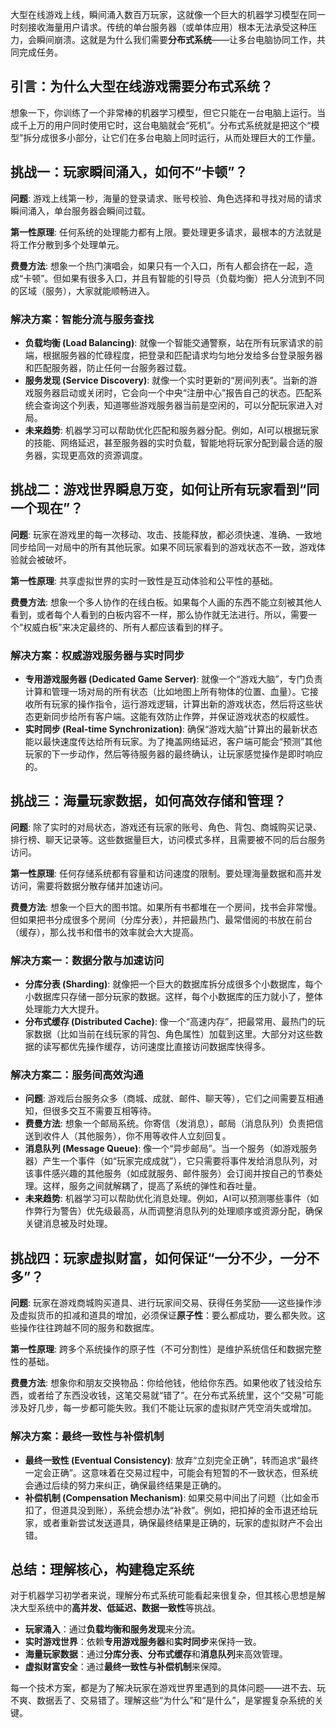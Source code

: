 
大型在线游戏上线，瞬间涌入数百万玩家，这就像一个巨大的机器学习模型在同一时刻接收海量用户请求。传统的单台服务器（或单体应用）根本无法承受这种压力，会瞬间崩溃。这就是为什么我们需要**分布式系统**——让多台电脑协同工作，共同完成任务。

## 引言：为什么大型在线游戏需要分布式系统？

想象一下，你训练了一个非常棒的机器学习模型，但它只能在一台电脑上运行。当成千上万的用户同时使用它时，这台电脑就会“死机”。分布式系统就是把这个“模型”拆分成很多小部分，让它们在多台电脑上同时运行，从而处理巨大的工作量。

## 挑战一：玩家瞬间涌入，如何不“卡顿”？

**问题**: 游戏上线第一秒，海量的登录请求、账号校验、角色选择和寻找对局的请求瞬间涌入，单台服务器会瞬间过载。

**第一性原理**: 任何系统的处理能力都有上限。要处理更多请求，最根本的方法就是将工作分散到多个处理单元。

**费曼方法**: 想象一个热门演唱会，如果只有一个入口，所有人都会挤在一起，造成“卡顿”。但如果有很多入口，并且有智能的引导员（负载均衡）把人分流到不同的区域（服务），大家就能顺畅进入。

### 解决方案：智能分流与服务查找

-   **负载均衡 (Load Balancing)**: 就像一个智能交通警察，站在所有玩家请求的前端，根据服务器的忙碌程度，把登录和匹配请求均匀地分发给多台登录服务器和匹配服务器，防止任何一台服务器过载。
-   **服务发现 (Service Discovery)**: 就像一个实时更新的“房间列表”。当新的游戏服务器启动或关闭时，它会向一个中央“注册中心”报告自己的状态。匹配系统会查询这个列表，知道哪些游戏服务器当前是空闲的，可以分配玩家进入对局。
-   **未来趋势**: 机器学习可以帮助优化匹配和服务器分配。例如，AI可以根据玩家的技能、网络延迟，甚至服务器的实时负载，智能地将玩家分配到最合适的服务器，实现更高效的资源调度。

## 挑战二：游戏世界瞬息万变，如何让所有玩家看到“同一个现在”？

**问题**: 玩家在游戏里的每一次移动、攻击、技能释放，都必须快速、准确、一致地同步给同一对局中的所有其他玩家。如果不同玩家看到的游戏状态不一致，游戏体验就会被破坏。

**第一性原理**: 共享虚拟世界的实时一致性是互动体验和公平性的基础。

**费曼方法**: 想象一个多人协作的在线白板。如果每个人画的东西不能立刻被其他人看到，或者每个人看到的白板内容不一样，那么协作就无法进行。所以，需要一个“权威白板”来决定最终的、所有人都应该看到的样子。

### 解决方案：权威游戏服务器与实时同步

-   **专用游戏服务器 (Dedicated Game Server)**: 就像一个“游戏大脑”，专门负责计算和管理一场对局的所有状态（比如地图上所有物体的位置、血量）。它接收所有玩家的操作指令，运行游戏逻辑，计算出新的游戏状态，然后将这些状态更新同步给所有客户端。这能有效防止作弊，并保证游戏状态的权威性。
-   **实时同步 (Real-time Synchronization)**: 确保“游戏大脑”计算出的最新状态能以最快速度传达给所有玩家。为了掩盖网络延迟，客户端可能会“预测”其他玩家的下一步动作，然后等待服务器的最终确认，让玩家感觉操作是即时响应的。

## 挑战三：海量玩家数据，如何高效存储和管理？

**问题**: 除了实时的对局状态，游戏还有玩家的账号、角色、背包、商城购买记录、排行榜、聊天记录等。这些数据量巨大，访问模式多样，且需要被不同的后台服务访问。

**第一性原理**: 任何存储系统都有容量和访问速度的限制。要处理海量数据和高并发访问，需要将数据分散存储并加速访问。

**费曼方法**: 想象一个巨大的图书馆。如果所有书都堆在一个房间，找书会非常慢。但如果把书分成很多个房间（分库分表），并把最热门、最常借阅的书放在前台（缓存），那么找书和借书的效率就会大大提高。

### 解决方案一：数据分散与加速访问

-   **分库分表 (Sharding)**: 就像把一个巨大的数据库拆分成很多个小数据库，每个小数据库只存储一部分玩家的数据。这样，每个小数据库的压力就小了，整体处理能力大大提升。
-   **分布式缓存 (Distributed Cache)**: 像一个“高速内存”，把最常用、最热门的玩家数据（比如当前在线玩家的背包、角色属性）加载到这里。大部分对这些数据的读写都优先操作缓存，访问速度比直接访问数据库快得多。

### 解决方案二：服务间高效沟通

-   **问题**: 游戏后台服务众多（商城、成就、邮件、聊天等），它们之间需要互相通知，但很多交互不需要互相等待。
-   **费曼方法**: 想象一个邮局系统。你寄信（发消息），邮局（消息队列）负责把信送到收件人（其他服务），你不用等收件人立刻回复。
-   **消息队列 (Message Queue)**: 像一个“异步邮局”。当一个服务（如游戏服务器）产生一个事件（如“玩家完成成就”），它只需要将事件发给消息队列，对该事件感兴趣的其他服务（如成就服务、邮件服务）会订阅并按自己的节奏处理。这样，服务之间就解耦了，提高了系统的弹性和吞吐量。
-   **未来趋势**: 机器学习可以帮助优化消息处理。例如，AI可以预测哪些事件（如作弊行为警告）优先级最高，从而调整消息队列的处理顺序或资源分配，确保关键消息被及时处理。

## 挑战四：玩家虚拟财富，如何保证“一分不少，一分不多”？

**问题**: 玩家在游戏商城购买道具、进行玩家间交易、获得任务奖励——这些操作涉及虚拟货币的扣减和道具的增加，必须保证**原子性**：要么都成功，要么都失败。这些操作往往跨越不同的服务和数据库。

**第一性原理**: 跨多个系统操作的原子性（不可分割性）是维护系统信任和数据完整性的基础。

**费曼方法**: 想象你和朋友交换物品：你给他钱，他给你东西。如果他收了钱没给东西，或者给了东西没收钱，这笔交易就“错了”。在分布式系统里，这个“交易”可能涉及好几步，每一步都可能失败。我们不能让玩家的虚拟财产凭空消失或增加。

### 解决方案：最终一致性与补偿机制

-   **最终一致性 (Eventual Consistency)**: 放弃“立刻完全正确”，转而追求“最终一定会正确”。这意味着在交易过程中，可能会有短暂的不一致状态，但系统会通过后续的努力来纠正，确保最终结果是正确的。
-   **补偿机制 (Compensation Mechanism)**: 如果交易中间出了问题（比如金币扣了，但道具没到账），系统会想办法“补救”。例如，把扣掉的金币退还给玩家，或者重新尝试发送道具，确保最终结果是正确的，玩家的虚拟财产不会出错。

## 总结：理解核心，构建稳定系统

对于机器学习初学者来说，理解分布式系统可能看起来很复杂，但其核心思想是解决大型系统中的**高并发、低延迟、数据一致性**等挑战。

-   **玩家涌入**：通过**负载均衡和服务发现**来分流。
-   **实时游戏世界**：依赖**专用游戏服务器**和**实时同步**来保持一致。
-   **海量玩家数据**：通过**分库分表、分布式缓存**和**消息队列**来高效管理。
-   **虚拟财富安全**：通过**最终一致性与补偿机制**来保障。

每一个技术方案，都是为了解决玩家在游戏世界里遇到的具体问题——进不去、玩不爽、数据丢了、交易错了。理解这些“为什么”和“是什么”，是掌握复杂系统的关键。